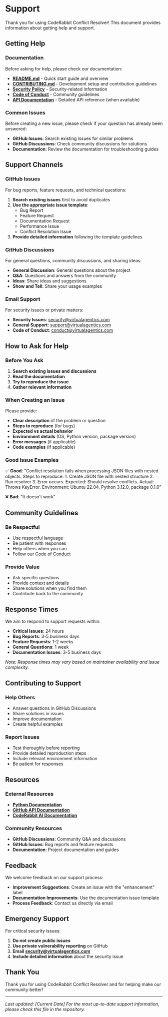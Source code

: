 # Support

Thank you for using CodeRabbit Conflict Resolver! This document provides information about getting help and support.

## Getting Help

### Documentation

Before asking for help, please check our documentation:

- **[README.md](README.md)** - Quick start guide and overview
- **[CONTRIBUTING.md](CONTRIBUTING.md)** - Development setup and contribution guidelines
- **[Security Policy](SECURITY.md)** - Security-related information
- **[Code of Conduct](CODE_OF_CONDUCT.md)** - Community guidelines
- **[API Documentation](docs/)** - Detailed API reference (when available)

### Common Issues

Before creating a new issue, please check if your question has already been answered:

- **GitHub Issues**: Search existing issues for similar problems
- **GitHub Discussions**: Check community discussions for solutions
- **Documentation**: Review the documentation for troubleshooting guides

## Support Channels

### GitHub Issues

For bug reports, feature requests, and technical questions:

1. **Search existing issues** first to avoid duplicates
2. **Use the appropriate issue template**:
   - Bug Report
   - Feature Request
   - Documentation Request
   - Performance Issue
   - Conflict Resolution Issue
3. **Provide detailed information** following the template guidelines

### GitHub Discussions

For general questions, community discussions, and sharing ideas:

- **General Discussion**: General questions about the project
- **Q&A**: Questions and answers from the community
- **Ideas**: Share ideas and suggestions
- **Show and Tell**: Share your usage examples

### Email Support

For security issues or private matters:

- **Security Issues**: security@virtualagentics.com
- **General Support**: support@virtualagentics.com
- **Code of Conduct**: conduct@virtualagentics.com

## How to Ask for Help

### Before You Ask

1. **Search existing issues and discussions**
2. **Read the documentation**
3. **Try to reproduce the issue**
4. **Gather relevant information**

### When Creating an Issue

Please provide:

- **Clear description** of the problem or question
- **Steps to reproduce** (for bugs)
- **Expected vs actual behavior**
- **Environment details** (OS, Python version, package version)
- **Error messages** (if applicable)
- **Code examples** (if applicable)

### Good Issue Examples

✅ **Good**: "Conflict resolution fails when processing JSON files with nested objects. Steps to reproduce: 1. Create JSON file with nested structure 2. Run resolver 3. Error occurs. Expected: Should resolve conflicts. Actual: Throws KeyError. Environment: Ubuntu 22.04, Python 3.12.0, package 0.1.0"

❌ **Bad**: "It doesn't work"

## Community Guidelines

### Be Respectful

- Use respectful language
- Be patient with responses
- Help others when you can
- Follow our [Code of Conduct](CODE_OF_CONDUCT.md)

### Provide Value

- Ask specific questions
- Provide context and details
- Share solutions when you find them
- Contribute back to the community

## Response Times

We aim to respond to support requests within:

- **Critical Issues**: 24 hours
- **Bug Reports**: 3-5 business days
- **Feature Requests**: 1-2 weeks
- **General Questions**: 1 week
- **Documentation Issues**: 3-5 business days

*Note: Response times may vary based on maintainer availability and issue complexity.*

## Contributing to Support

### Help Others

- Answer questions in GitHub Discussions
- Share solutions in issues
- Improve documentation
- Create helpful examples

### Report Issues

- Test thoroughly before reporting
- Provide detailed reproduction steps
- Include relevant environment information
- Be patient for responses

## Resources

### External Resources

- **[Python Documentation](https://docs.python.org/)**
- **[GitHub API Documentation](https://docs.github.com/en/rest)**
- **[CodeRabbit AI Documentation](https://docs.coderabbit.ai/)**

### Community Resources

- **GitHub Discussions**: Community Q&A and discussions
- **GitHub Issues**: Bug reports and feature requests
- **Documentation**: Project documentation and guides

## Feedback

We welcome feedback on our support process:

- **Improvement Suggestions**: Create an issue with the "enhancement" label
- **Documentation Improvements**: Use the documentation issue template
- **Process Feedback**: Contact us directly via email

## Emergency Support

For critical security issues:

1. **Do not create public issues**
2. **Use private vulnerability reporting** on GitHub
3. **Email security@virtualagentics.com**
4. **Include detailed information** about the security issue

## Thank You

Thank you for using CodeRabbit Conflict Resolver and for helping make our community better!

---

*Last updated: [Current Date]*
*For the most up-to-date support information, please check this file in the repository.*
